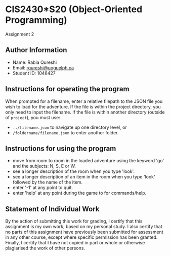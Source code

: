 # CIS2430*S20 (Object-Oriented Programming)
Assignment 2

## Author Information
* Name: Rabia Qureshi
* Email: rqureshi@uoguelph.ca
* Student ID: 1046427

## Instructions for operating the program
When prompted for a filename, enter a relative filepath to the JSON file you wish to load for the adventure.
If the file is within the project directory, you only need to input the filename.
If the file is within another directory (outside of `project`), you must use: 
* `../filename.json` to navigate up one directory level, or
* `/foldername/filename.json` to enter another folder.

## Instructions for using the program
* move from room to room in the loaded adventure using the keyword 'go' and the subjects: N, S, E or W.
* see a longer description of the room when you type 'look'.
* see a longer description of an item in the room when you type 'look' followed by the name of the item.
* enter '-1' at any point to quit.
* enter 'help' at any point during the game to for commands/help.

## Statement of Individual Work
By the action of submitting this work for grading, I certify that this assignment is my own work, 
based on my personal study.  I also certify that no parts of this assignment have previously been 
submitted for assessment in any other course, except where specific permission has been granted.  
Finally, I certify that I have not copied in part or whole  or otherwise plagiarised the work of other persons.

